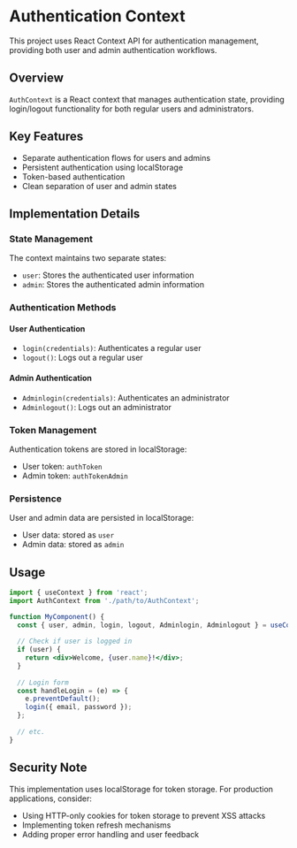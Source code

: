 # Authentication Context

This project uses React Context API for authentication management, providing both user and admin authentication workflows.

## Overview

`AuthContext` is a React context that manages authentication state, providing login/logout functionality for both regular users and administrators.

## Key Features

- Separate authentication flows for users and admins
- Persistent authentication using localStorage
- Token-based authentication
- Clean separation of user and admin states

## Implementation Details

### State Management

The context maintains two separate states:
- `user`: Stores the authenticated user information
- `admin`: Stores the authenticated admin information

### Authentication Methods

#### User Authentication
- `login(credentials)`: Authenticates a regular user
- `logout()`: Logs out a regular user

#### Admin Authentication
- `Adminlogin(credentials)`: Authenticates an administrator
- `Adminlogout()`: Logs out an administrator

### Token Management

Authentication tokens are stored in localStorage:
- User token: `authToken`
- Admin token: `authTokenAdmin`

### Persistence

User and admin data are persisted in localStorage:
- User data: stored as `user`
- Admin data: stored as `admin`

## Usage

```jsx
import { useContext } from 'react';
import AuthContext from './path/to/AuthContext';

function MyComponent() {
  const { user, admin, login, logout, Adminlogin, Adminlogout } = useContext(AuthContext);
  
  // Check if user is logged in
  if (user) {
    return <div>Welcome, {user.name}!</div>;
  }
  
  // Login form
  const handleLogin = (e) => {
    e.preventDefault();
    login({ email, password });
  };
  
  // etc.
}
```

## Security Note

This implementation uses localStorage for token storage. For production applications, consider:
- Using HTTP-only cookies for token storage to prevent XSS attacks
- Implementing token refresh mechanisms
- Adding proper error handling and user feedback